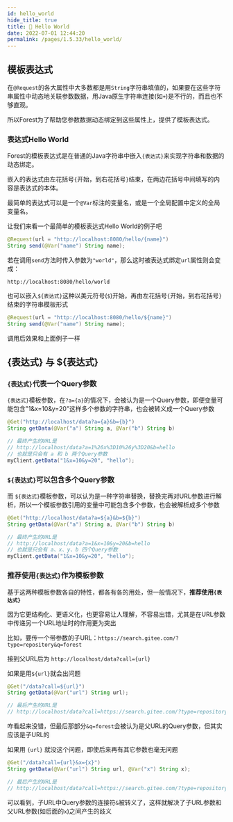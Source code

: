```yaml
---
id: hello_world
hide_title: true
title: 🍬 Hello World
date: 2022-07-01 12:44:20
permalink: /pages/1.5.33/hello_world/
---
```


## 模板表达式

在`@Request`的各大属性中大多数都是用`String`字符串填值的，如果要在这些字符串属性中动态地关联参数数据，用Java原生字符串连接(如`+`)是不行的，而且也不够直观。

所以Forest为了帮助您参数数据动态绑定到这些属性上，提供了模板表达式。

### 表达式Hello World

Forest的模板表达式是在普通的Java字符串中嵌入`{表达式}`来实现字符串和数据的动态绑定。

嵌入的表达式由左花括号`{`开始，到右花括号`}`结束，在两边花括号中间填写的内容是表达式的本体。

最简单的表达式可以是一个`@Var`标注的变量名，或是一个全局配置中定义的全局变量名。

让我们来看一个最简单的模板表达式Hello World的例子吧

```java
@Request(url = "http://localhost:8080/hello/{name}")
String send(@Var("name") String name);
```

若在调用`send`方法时传入参数为`"world"`，那么这时被表达式绑定`url`属性则会变成：

    http://localhost:8080/hello/world

也可以嵌入`${表达式}`这种以美元符号(`$`)开始，再由左花括号`{`开始，到右花括号`}`结束的字符串模板形式

```java
@Request(url = "http://localhost:8080/hello/${name}")
String send(@Var("name") String name);
```

调用后效果和上面例子一样

## {表达式} 与 ${表达式}

### `{表达式}`代表一个Query参数

`{表达式}`模板参数，在`?a={a}`的情况下，会被认为是一个Query参数，即便变量可能包含"1&x=10&y=20"这样多个参数的字符串，也会被转义成一个Query参数

```java
@Get("http://localhost/data?a={a}&b={b}")
String getData(@Var("a") String a, @Var("b") String b)
```

```java
// 最终产生的URL是
// http://localhost/data?a=1%26x%3D10%26y%3D20&b=hello
// 也就是只会有 a 和 b 两个Query参数
myClient.getData("1&x=10&y=20", "hello");
```

### `${表达式}`可以包含多个Query参数

而 `${表达式}`模板参数，可以认为是一种字符串替换，替换完再对URL参数进行解析，所以一个模板参数引用的变量中可能包含多个参数，也会被解析成多个参数

```java
@Get("http://localhost/data?a=${a}&b=${b}")
String getData(@Var("a") String a, @Var("b") String b)
```

```java
// 最终产生的URL是
// http://localhost/data?a=1&x=10&y=20&b=hello
// 也就是只会有 a、x、y、b 四个Query参数
myClient.getData("1&x=10&y=20", "hello");
```

### 推荐使用`{表达式}`作为模板参数

基于这两种模板参数各自的特性，都各有各的用处，但一般情况下，<b>推荐使用`{表达式}`</b>

因为它更结构化、更语义化，也更容易让人理解，不容易出错，尤其是在URL参数中传递另一个URL地址时的作用更为突出

比如，要传一个带参数的子URL：`https://search.gitee.com/?type=repository&q=forest`

接到父URL后为 `http://localhost/data?call={url}`

如果是用`${url}`就会出问题

```java
@Get("/data?call=${url}")
String getData(@Var("url") String url);

// 最后产生的URL是
// http://localhost/data?call=https://search.gitee.com/?type=repository&q=forest
```
咋看起来没错，但最后那部分`&q=forest`会被认为是父URL的Query参数，但其实应该是子URL的

如果用 `{url}` 就没这个问题，即使后来再有其它参数也毫无问题

```java
@Get("/data?call={url}&x={x}")
String getData(@Var("url") String url, @Var("x") String x);

// 最后产生的URL是
// http://localhost/data?call=https://search.gitee.com/?type=repository%26q=forest&x=xxx
```

可以看到，子URL中Query参数的连接符`&`被转义了，这样就解决了子URL参数和父URL参数(如后面的`x`)之间产生的歧义

